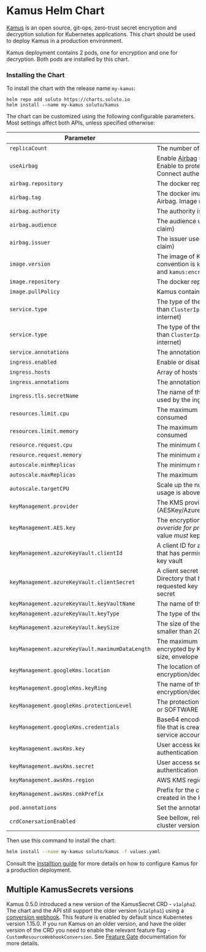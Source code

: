 # Kamus Helm Chart

[Kamus](https://github.com/Soluto/kamus) is an open source, git-ops, zero-trust secret encryption and decryption solution for Kubernetes applications.
This chart should be used to deploy Kamus in a production environment.

Kamus deployment contains 2 pods, one for encryption and one for decryption. Both pods are installed by this chart.

### Installing the Chart

To install the chart with the release name `my-kamus`:

```
helm repo add soluto https://charts.soluto.io
helm install --name my-kamus soluto/kamus
```

The chart can be customized using the following configurable parameters. Most settings affect both APIs, unless specified otherwise:

| Parameter                                      | Description                                                                                                                                                              | Default                                                            |
|------------------------------------------------|--------------------------------------------------------------------------------------------------------------------------------------------------------------------------|--------------------------------------------------------------------|
| `replicaCount`                                 | The number of replicas                                                               | 1
| `useAirbag`                                    | Enable [Airbag](https://github.com/Soluto/airbag) side car for encryption API. Enable to protect encryption API with Openid-Connect authentication.  | `false`
| `airbag.repository`                       | The docker repository to pull Airbag from.                                    | `soluto`
| `airbag.tag`                       | The docker image tag to use when pulling Airbag. Image name will be `airbag:{tag}`.                                    | `soluto`     
| `airbag.authority`                             | The authority issueing the token | 
| `airbag.audience`                              | The audience used to validate the token (`aud` claim) |
| `airbag.issuer`                                | The issuer used to validate the token (`iss` claim) |              
| `image.version`                                | The image of Kamus to pull. Image naming convention is `kamus:encryption-{version}` and `kamus:encryption-{version}`                        | `0.5.2.0`     
| `image.repository`                              | The docker repository to pull the images from                                                     | `soluto`                                        
| `image.pullPolicy`                              | Kamus containers pull policy                                          | `IfNotPresent`                                                            
| `service.type`                                 | The type of the service (careful, values other than `ClusterIp` expose the decryptor to the internet)                         | `ClusterIp`   
| `service.type`                                 | The type of the service (careful, values other than `ClusterIp` expose the decryptor to the internet)                         | `ClusterIp`  
| `service.annotations`                          | The annotations for the service |  `prometheus.io/scrape: "true"`
| `ingress.enabled`                              | Enable or disable ingress for encryptor API |  `false`
| `ingress.hosts`                                 | Array of hosts for the ingress |                 
| `ingress.annotations`                          | The annotations for the ingress | 
| `ingress.tls.secretName`                       | The name of the TLS secret that should be used by the ingress | 
| `resources.limit.cpu`                          | The maximum CPU cores that can be consumed  | `500m`
| `resources.limit.memory`                       | The maximum amount of memory that can be consumed    | `600Mi`
| `resource.request.cpu`                         | The minimum CPU cores     | `100m`
| `resource.request.memory`                      | The minimum amount of memory | ` 128Mi`   
| `autoscale.minReplicas`                        | The minimum number of pods   | 2
| `autoscale.maxReplicas`                        | The maximum number of pods   | 10 
| `autoscale.targetCPU`                          | Scale up the numnber of pods when CPU usage is above this percentage       |   50
| `keyManagement.provider`                        | The KMS provider (AESKey/AzureKeyVault/GoogleKms/AwsKms)  | AES
| `keyManagement.AES.key`                         | The encryption key used by the AES provider, *ovveride for production deployments*. This value *must* kept secret            | `rWnWbaFutavdoeqUiVYMNJGvmjQh31qaIej/vAxJ9G0=`
| `keyManagement.azureKeyVault.clientId`           | A client ID for a valid Azure Active Directory that has permissions to access the requested key vault |    
| `keyManagement.azureKeyVault.clientSecret`          | A client secret for a valid Azure Active Directory that has permissions to access the requested key vault. This value *must* kept secret |   
| `keyManagement.azureKeyVault.keyVaultName`          | The name of the KeyVault to use | 
| `keyManagement.azureKeyVault.keyType`                | The type of the keys  |  `RSA-HSM` 
| `keyManagement.azureKeyVault.keySize`                | The size of the keys. Do not set to values smaller than 2048 for RSA keys   |  `2048` 
| `keyManagement.azureKeyVault.maximumDataLength`                | The maximum number of bytes that can be encrypted by KeyVaults. For data in bigger size, envelope encryption is used.   |  `214` 
| `keyManagement.googleKms.location`                | The location of the keyring used for encryption/decryption   |  
| `keyManagement.googleKms.keyRing`                | The name of the keyring used for encryption/decryption   |  
| `keyManagement.googleKms.protectionLevel`                | The protection of the keys, can be either HSM or SOFTWARE   |  HSM
| `keyManagement.googleKms.credentials`                | Base64 encoded credentials files (the JSON file that is created when creating keys for service account on google)  | 
| `keyManagement.awsKms.key`                | User access key to use for AWS KMS authentication   |  
| `keyManagement.awsKms.secret`                | User access secret to use for AWS KMS authentication   |  
| `keyManagement.awsKms.region`                | AWS KMS region   | 
| `keyManagement.awsKms.cmkPrefix`                | Prefix for the customer master keys that are created in the KMS  | 
| `pod.annotations`                             | Set the annotations for Kamus's pods | 
| `crdConersationEnabled`                       | See bellow, relevant if running Kamus on a cluster version bellow |

Then use this command to install the chart:
```bash
helm install --name my-kamus soluto/kamus -f values.yaml
```

Consult the [installtion guide](https://github.com/Soluto/kamus/blob/master/docs/install.md) for more details on how to configure Kamus for a production deployment.

## Multiple KamusSecrets versions
Kamus 0.5.0 introduced a new version of the KamusSecret CRD - `v1alpha2`. The chart and the API still support the older version (`v1alpha1`) using a [conversion webhook](https://kubernetes.io/docs/tasks/access-kubernetes-api/custom-resources/custom-resource-definition-versioning/#webhook-conversion). This feature is enabled by default since Kubernetes version 1.15.0. If you run Kamus on an older version, and have the older version of the CRD you need to enable the relevant feature flag - `CustomResourceWebhookConversion`. See [Feature Gate](https://kubernetes.io/docs/reference/command-line-tools-reference/feature-gates/) documentation for more details. 
